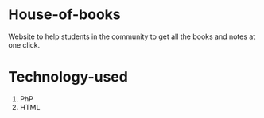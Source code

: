 # House-of-books
Website to help students in the community to get all the books and notes at one click.<br>

# Technology-used
1. PhP
2. HTML 
